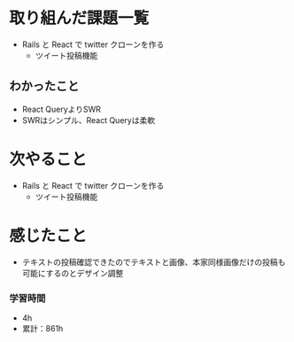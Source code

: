 # 取り組んだ課題一覧

- Rails と React で twitter クローンを作る
  - ツイート投稿機能

## わかったこと

- React QueryよりSWR
- SWRはシンプル、React Queryは柔軟

# 次やること

- Rails と React で twitter クローンを作る
  - ツイート投稿機能

# 感じたこと

- テキストの投稿確認できたのでテキストと画像、本家同様画像だけの投稿も可能にするのとデザイン調整


### 学習時間

- 4h
- 累計：861h
